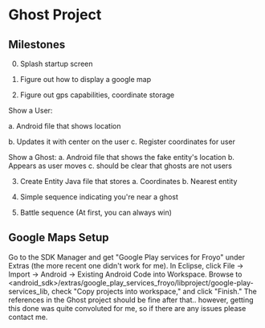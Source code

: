 Ghost Project 
===
Milestones
---
0. Splash startup screen

1. Figure out how to display a google map
2. Figure out gps capabilities, coordinate storage

  Show a User: 
      
  a. Android file that shows location
       
  b. Updates it with center on the user
        c. Register coordinates for user

  Show a Ghost: 
    a. Android file that shows the fake entity's location
    b. Appears as user moves
    c. should be clear that ghosts are not users

3. Create Entity Java file that stores
  a. Coordinates
  b. Nearest entity

4. Simple sequence indicating you're near a ghost

5. Battle sequence
   (At first, you can always win)


Google Maps Setup
---
Go to the SDK Manager and get "Google Play services for Froyo" under Extras (the more recent one didn't work for me). In Eclipse, click File -> Import -> Android -> Existing Android Code into Workspace. Browse to <android_sdk>/extras/google_play_services_froyo/libproject/google-play-services_lib, check "Copy projects into workspace," and click "Finish."
The references in the Ghost project should be fine after that.. however, getting this done was quite convoluted for me, so if there are any issues please contact me.